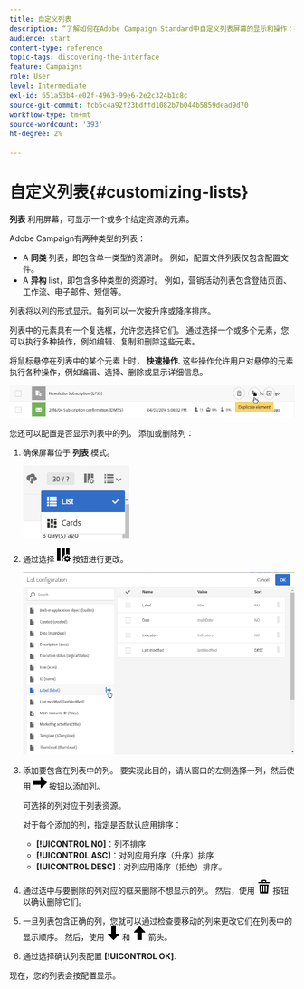 ```yaml
---
title: 自定义列表
description: “了解如何在Adobe Campaign Standard中自定义列表屏幕的显示和操作：排序、筛选、删除或复制元素。 列表屏幕会显示一个或多个给定资源的元素。”
audience: start
content-type: reference
topic-tags: discovering-the-interface
feature: Campaigns
role: User
level: Intermediate
exl-id: 651a53b4-e02f-4963-99e6-2e2c324b1c8c
source-git-commit: fcb5c4a92f23bdffd1082b7b044b5859dead9d70
workflow-type: tm+mt
source-wordcount: '393'
ht-degree: 2%

---
```


# 自定义列表{#customizing-lists}

**列表** 利用屏幕，可显示一个或多个给定资源的元素。

Adobe Campaign有两种类型的列表：

* A **同类** 列表，即包含单一类型的资源时。 例如，配置文件列表仅包含配置文件。
* A **异构** list，即包含多种类型的资源时。 例如，营销活动列表包含登陆页面、工作流、电子邮件、短信等。

列表将以列的形式显示。每列可以一次按升序或降序排序。

列表中的元素具有一个复选框，允许您选择它们。 通过选择一个或多个元素，您可以执行多种操作，例如编辑、复制和删除这些元素。

将鼠标悬停在列表中的某个元素上时， **快速操作**. 这些操作允许用户对悬停的元素执行各种操作，例如编辑、选择、删除或显示详细信息。

![](assets/overview_list_quickactions.png)

您还可以配置是否显示列表中的列。 添加或删除列：

1. 确保屏幕位于 **列表** 模式。

   ![](assets/export_list_mode_switch.png)

1. 通过选择 ![](assets/columnsettings.png) 按钮进行更改。

   ![](assets/list_configuration1.png)

1. 添加要包含在列表中的列。 要实现此目的，请从窗口的左侧选择一列，然后使用 ![](assets/arrowright.png) 按钮以添加列。

   可选择的列对应于列表资源。

   对于每个添加的列，指定是否默认应用排序：

   * **[!UICONTROL NO]**：列不排序
   * **[!UICONTROL ASC]**：对列应用升序（升序）排序
   * **[!UICONTROL DESC]**：对列应用降序（拒绝）排序。

1. 通过选中与要删除的列对应的框来删除不想显示的列。 然后，使用 ![](assets/delete.png) 按钮以确认删除它们。
1. 一旦列表包含正确的列，您就可以通过检查要移动的列来更改它们在列表中的显示顺序。 然后，使用 ![](assets/arrowdown.png) 和 ![](assets/arrowup.png) 箭头。
1. 通过选择确认列表配置 **[!UICONTROL OK]**.

现在，您的列表会按配置显示。
